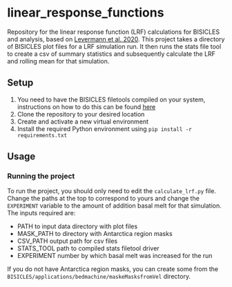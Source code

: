 # linear_response_functions
Repository for the linear response function (LRF) calculations for BISICLES and analysis, based on [Levermann et al. 2020](https://esd.copernicus.org/articles/11/35/2020/).
This project takes a directory of BISICLES plot files for a LRF simulation run. It then runs the stats file tool to create a csv of summary statistics and subsequently calculate the LRF and rolling mean for that simulation. 

## Setup

1. You need to have the BISICLES filetools compiled on your system, instructions on how to do this can be found [here](https://davis.lbl.gov/Manuals/BISICLES-DOCS/readme.html)
2. Clone the repository to your desired location
3. Create and activate a new virtual environment
4. Install the required Python environment using `pip install -r requirements.txt`

## Usage
### Running the project

To run the project, you should only need to edit the `calculate_lrf.py` file. Change the paths at the top to correspond to yours and change the `EXPERIMENT` variable to the amount of addition basal melt for that simulation. The inputs required are:

* PATH to input data directory with plot files
* MASK_PATH to directory with Antarctica region masks
* CSV_PATH output path for csv files
* STATS_TOOL path to compiled stats filetool driver
* EXPERIMENT number by which basal melt was increased for the run

If you do not have Antarctica region masks, you can create some from the `BISICLES/applications/bedmachine/maskeMasksfromVel` directory. 
